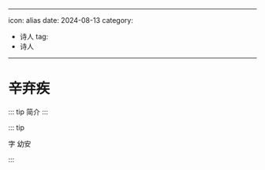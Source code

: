 
---
icon: alias
date: 2024-08-13
category:
  - 诗人
tag:
  - 诗人
---

# 辛弃疾

<!-- more -->

::: tip 简介
:::


::: tip

字 幼安

:::